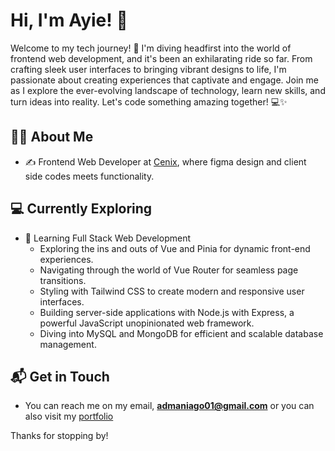 # Hi, I'm Ayie! 👋

Welcome to my tech journey! 🚀 I'm diving headfirst into the world of frontend web development, and it's been an exhilarating ride so far. From crafting sleek user interfaces to bringing vibrant designs to life, I'm passionate about creating experiences that captivate and engage. Join me as I explore the ever-evolving landscape of technology, learn new skills, and turn ideas into reality. Let's code something amazing together! 💻✨

## 👨🏽 About Me

- ✍️ Frontend Web Developer at [Cenix](https://cenixweb.com/), where figma design and client side codes meets functionality.

## 💻 Currently Exploring

- 🚀 Learning Full Stack Web Development
  - Exploring the ins and outs of Vue and Pinia for dynamic front-end experiences.
  - Navigating through the world of Vue Router for seamless page transitions.
  - Styling with Tailwind CSS to create modern and responsive user interfaces.
  - Building server-side applications with Node.js with Express, a powerful JavaScript unopinionated web framework.
  - Diving into MySQL and MongoDB for efficient and scalable database management.


## 📬 Get in Touch

- You can reach me on my email, **admaniago01@gmail.com** or you can also visit my [portfolio](https://ayiezac.netlify.app/)

Thanks for stopping by!
